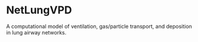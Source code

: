 # NetLungVPD
A computational model of ventilation, gas/particle transport, and deposition in lung airway networks.
